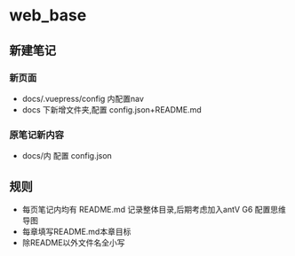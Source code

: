 # web_base

## 新建笔记
### 新页面
- docs/.vuepress/config 内配置nav
- docs 下新增文件夹,配置 config.json+README.md
### 原笔记新内容
- docs/内 配置 config.json

## 规则
- 每页笔记内均有 README.md 记录整体目录,后期考虑加入antV G6 配置思维导图
- 每章填写README.md本章目标
- 除README以外文件名全小写
